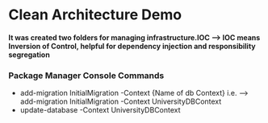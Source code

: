 # Clean Architecture Demo

#### It was created two folders for managing infrastructure.IOC --> IOC means Inversion of Control, helpful for dependency injection and responsibility segregation

### Package Manager Console Commands
- add-migration InitialMigration -Context {Name of db Context} i.e. --> add-migration InitialMigration -Context UniversityDBContext
- update-database -Context UniversityDBContext